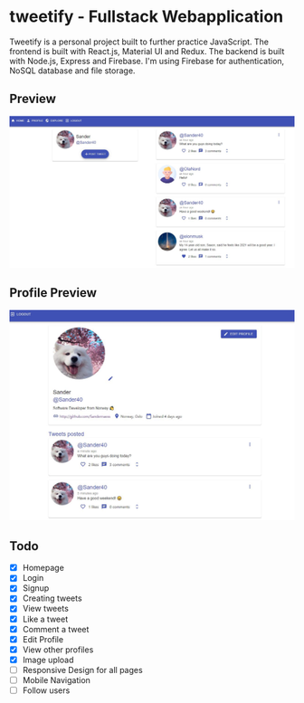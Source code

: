 # tweetify - Fullstack Webapplication

Tweetify is a personal project built to further practice JavaScript. The frontend is built with React.js, Material UI and Redux. The backend is built with Node.js, Express and Firebase. I'm using Firebase for authentication, NoSQL database and file storage. 


## Preview
![Design preview ](docs/preview2.JPG)

## Profile Preview
![Design preview ](docs/preview1.JPG)

## Todo
- [x] Homepage
- [x] Login
- [x] Signup
- [x] Creating tweets
- [x] View tweets
- [x] Like a tweet
- [x] Comment a tweet
- [x] Edit Profile
- [x] View other profiles
- [x] Image upload
- [ ] Responsive Design for all pages
- [ ] Mobile Navigation
- [ ] Follow users
